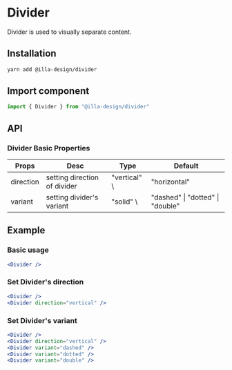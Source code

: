 # Divider

Divider is used to visually separate content.

## Installation

```bash
yarn add @illa-design/divider
```

## Import component

```jsx
import { Divider } from "@illa-design/divider"
```

## API

### Divider Basic Properties

| Props     | Desc                         | Type          | Default                                      |
| --------- | ---------------------------- | ------------- | -------------------------------------------- |
| direction | setting direction of divider | "vertical" \ | "horizontal"                  | "horizontal" |
| variant   | setting divider's variant    | "solid" \    | "dashed" \| "dotted" \| "double" | "solid" |

## Example

### Basic usage

```jsx
<Divider />
```

### Set Divider's direction

```jsx
<Divider />
<Divider direction="vertical" />
```

### Set Divider's variant

```jsx
<Divider />
<Divider direction="vertical" />
<Divider variant="dashed" />
<Divider variant="dotted" />
<Divider variant="double" />
```
